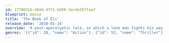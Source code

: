 ```yaml
---
id: 1778031b-d0dd-4f71-bd56-2ec4e35ffaa7
blueprint: movie
title: 'The Book of Eli'
release_date: '2010-01-14'
overview: 'A post-apocalyptic tale, in which a lone man fights his way across America in order to protect a sacred book that holds the secrets to saving humankind.'
genres: '[{"id": 28, "name": "Action"}, {"id": 53, "name": "Thriller"}, {"id": 878, "name": "Science Fiction"}]'
---
```

